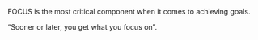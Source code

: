 FOCUS is the most critical component when it comes to achieving goals.

“Sooner or later, you get what you focus on”.

